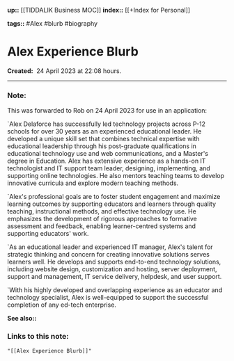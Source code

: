 **up::** [[TIDDALIK Business MOC]]
**index::** [[+Index for Personal]]
 

**tags::** #Alex #blurb #biography

# Alex Experience Blurb

**Created:**  24 April 2023 at  22:08 hours.

___
### Note:
This was forwarded to Rob on 24 April 2023 for use in an application:

`Alex Delaforce has successfully led technology projects across P-12 schools for over 30 years as an experienced educational leader. He developed a unique skill set that combines technical expertise with educational leadership through his post-graduate qualifications in educational technology use and web communications, and a Master's degree in Education. Alex has extensive experience as a hands-on IT technologist and IT support team leader, designing, implementing, and supporting online technologies. He also mentors teaching teams to develop innovative curricula and explore modern teaching methods.

`Alex's professional goals are to foster student engagement and maximize learning outcomes by supporting educators and learners through quality teaching, instructional methods, and effective technology use. He emphasizes the development of rigorous approaches to formative assessment and feedback, enabling learner-centred systems and supporting educators' work.

`As an educational leader and experienced IT manager, Alex's talent for strategic thinking and concern for creating innovative solutions serves learners well. He develops and supports end-to-end technology solutions, including website design, customization and hosting, server deployment, support and management, IT service delivery, helpdesk, and user support.

`With his highly developed and overlapping experience as an educator and technology specialist, Alex is well-equipped to support the successful completion of any ed-tech enterprise.


**See also::** 

### Links to this note:
```query
"[[Alex Experience Blurb]]"
```

